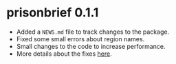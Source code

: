 # prisonbrief 0.1.1

* Added a `NEWS.md` file to track changes to the package.
* Fixed some small errors about region names.
* Small changes to the code to increase performance.
* More details about the fixes [here](https://github.com/openjournals/joss-reviews/issues/361).



